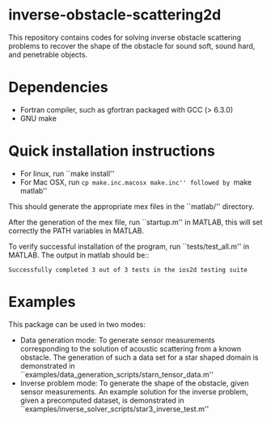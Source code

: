 # inverse-obstacle-scattering2d
This repository contains codes for solving inverse obstacle scattering problems 
to recover the shape of the obstacle for sound soft, sound hard, and 
penetrable objects. 

# Dependencies
* Fortran compiler, such as gfortran packaged with GCC (> 6.3.0)
* GNU make

# Quick installation instructions
* For linux, run ``make install''
* For Mac OSX, run ``cp make.inc.macosx make.inc'' followed by ``make
  matlab''

This should generate the appropriate mex files in the ``matlab/''
directory.

After the generation of the mex file, run ``startup.m'' in MATLAB, this
will set correctly the PATH variables in MATLAB.

To verify successful installation of the program, run ``tests/test_all.m'' in 
MATLAB. The output in matlab should be::

    Successfully completed 3 out of 3 tests in the ios2d testing suite

# Examples
This package can be used in two modes: 

* Data generation mode: To generate sensor measurements corresponding to the solution of acoustic scattering
from a known obstacle. The generation of such a
data set for a star shaped domain is demonstrated in
``examples/data_generation_scripts/starn_tensor_data.m''
* Inverse problem mode: To generate the shape of the obstacle, given sensor measurements. 
An example solution for the inverse problem, given a precomputed
dataset, is demonstrated in
``examples/inverse_solver_scripts/star3_inverse_test.m''

